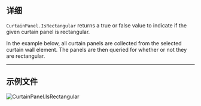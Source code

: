## 详细
`CurtainPanel.IsRectangular` returns a true or false value to indicate if the given curtain panel is rectangular.

In the example below, all curtain panels are collected from the selected curtain wall element. The panels are then queried for whether or not they are rectangular.
___
## 示例文件

![CurtainPanel.IsRectangular](./Revit.Elements.CurtainPanel.IsRectangular_img.jpg)
